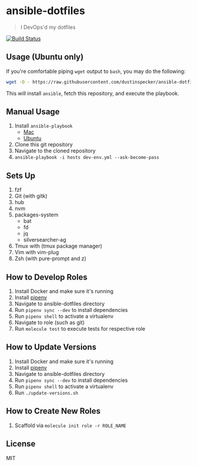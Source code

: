 # ansible-dotfiles

> I DevOps'd my dotfiles

[![Build Status](https://travis-ci.org/dustinspecker/ansible-dotfiles.svg?branch=master)](https://travis-ci.org/dustinspecker/ansible-dotfiles)

## Usage (Ubuntu only)

If you're comfortable piping `wget` output to `bash`, you may do the following:

```bash
wget -O - https://raw.githubusercontent.com/dustinspecker/ansible-dotfiles/master/install-ubuntu.sh | bash
```

This will install `ansible`, fetch this repository, and execute the playbook.

## Manual Usage

1. Install `ansible-playbook`
   - [Mac](https://hvops.com/articles/ansible-mac-osx/)
   - [Ubuntu](https://docs.ansible.com/ansible/latest/installation_guide/intro_installation.html#latest-releases-via-apt-ubuntu)
1. Clone this git repository
1. Navigate to the cloned repository
1. `ansible-playbook -i hosts dev-env.yml --ask-become-pass`

## Sets Up

1. fzf
1. Git (with gitk)
1. hub
1. nvm
1. packages-system
   - bat
   - fd
   - jq
   - silversearcher-ag
1. Tmux with (tmux package manager)
1. Vim with vim-plug
1. Zsh (with pure-prompt and z)

## How to Develop Roles

1. Install Docker and make sure it's running
1. Install [pipenv](https://github.com/pypa/pipenv#installation)
1. Navigate to ansible-dotfiles directory
1. Run `pipenv sync --dev` to install dependencies
1. Run `pipenv shell` to activate a virtualenv
1. Navigate to role (such as git)
1. Run `molecule test` to execute tests for respective role

## How to Update Versions

1. Install Docker and make sure it's running
1. Install [pipenv](https://github.com/pypa/pipenv#installation)
1. Navigate to ansible-dotfiles directory
1. Run `pipenv sync --dev` to install dependencies
1. Run `pipenv shell` to activate a virtualenv
1. Run `./update-versions.sh`

## How to Create New Roles

1. Scaffold via `molecule init role -r ROLE_NAME`

## License
MIT

